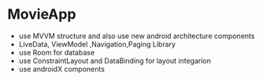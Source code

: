 # MovieApp
- use MVVM structure and also use new android architecture components 
- LiveData, ViewModel ,Navigation,Paging Library 
- use Room for database
- use ConstraintLayout and DataBinding for layout integarion
- use androidX components
